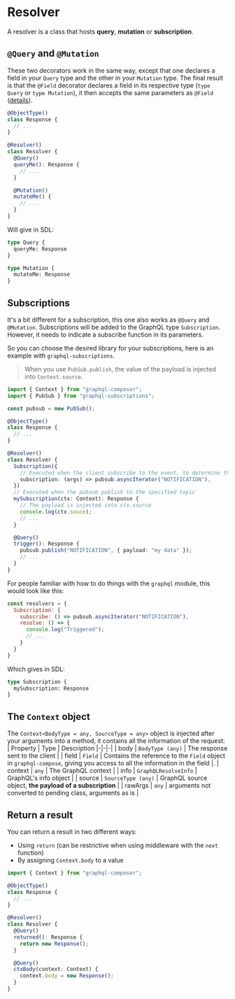 # Resolver
A resolver is a class that hosts **query**, **mutation** or **subscription**.

## `@Query` and `@Mutation`
These two decorators work in the same way, except that one declares a field in your `Query` type and the other in your `Mutation` type.
The final result is that the `@Field` decorator declares a field in its respective type (`type Query` or `type Mutation`), it then accepts the same parameters as `@Field` ([details](/types/field)).
```ts
@ObjectType()
class Response {
  // ...
} 

@Resolver()
class Resolver {
  @Query()
  queryMe(): Response {
    // ...
  }

  @Mutation()
  mutateMe() {
    // ...
  }
}
```
Will give in SDL:
```graphql
type Query {
  queryMe: Response
}

type Mutation {
  mutateMe: Response
}
```

## Subscriptions
It's a bit different for a subscription, this one also works as `@Query` and `@Mutation`. Subscriptions will be added to the GraphQL type `Subscription`. However, it needs to indicate a subscribe function in its parameters.  

So you can choose the desired library for your subscriptions, here is an example with `graphql-subscriptions`.  

> When you use `PubSub.publish`, the value of the payload is injected into `Context.source`.
```ts
import { Context } from "graphql-composer";
import { PubSub } from "graphql-subscriptions";

const pubsub = new PubSub();

@ObjectType()
class Response {
  // ...
} 

@Resolver()
class Resolver {
  Subscription({
    // Executed when the client subscribe to the event, to determine the topic
    subscription: (args) => pubsub.asyncIterator("NOTIFICATION"),
  })
  // Executed when the pubsub publish to the specified topic
  mySubscription(ctx: Context): Response {
    // The payload is injected into ctx.source
    console.log(ctx.souce);
    // ...
  }

  @Query()
  trigger(): Response {
    pubsub.publish("NOTIFICATION", { payload: "my data" });
    // ...
  }
}
```

For people familiar with how to do things with the `graphql` module, this would look like this:
```js
const resolvers = {
  Subscription: {
    subscribe: () => pubsub.asyncIterator("NOTIFICATION"),
    resolve: () => {
      console.log("Triggered");
      // ...
    }
  }
}
```
Which gives in SDL:
```graphql
type Subscription {
  mySubscription: Response
}
```

## The `Context` object
The `Context<BodyType = any, SourceType = any>` object is injected after your arguments into a method, it contains all the information of the request:
| Property | Type | Description
|-|-|-|
| body | `BodyType (any)` | The response sent to the client |
| field | `Field` | Contains the reference to the `Field` object in `graphql-compose`, giving you access to all the information in the field |.
| context | `any` | The GraphQL context |
| info | `GraphQLResolveInfo` | GraphQL's info object |
| source | `SourceType (any)` | GraphQL source object, **the payload of a subscription** |
| rawArgs | `any` | arguments not converted to pending class, arguments as is |

## Return a result
You can return a result in two different ways:
- Using `return` (can be restrictive when using middleware with the `next` function)
- By assigning `Context.body` to a value

```ts
import { Context } from "graphql-composer";

@ObjectType()
class Response {
  // ...
} 

@Resolver()
class Resolver {
  @Query()
  returned(): Response {
    return new Response();
  }

  @Query()
  ctxBody(context: Context) {
    context.body = new Response();
  }
}
```
